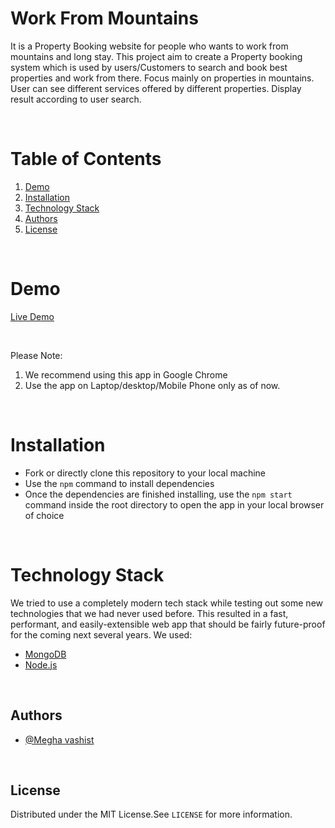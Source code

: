 # Work From Mountains 

It is a Property Booking website for people who wants to work from mountains and long stay. This project aim to create a Property booking system which is used by users/Customers to search and book best properties and work from there. Focus mainly on properties in mountains. User can see different services offered by different properties. Display result according to user search.

<br/>

# Table of Contents

1. [Demo](#demo)
2. [Installation](#installation)
3. [Technology Stack](#technology-stack)
4. [Authors](#authors)
5. [License](#License)

<br/>

# Demo

[Live Demo](https://work-from-mountains.netlify.app/)

<br/>

Please Note:

1. We recommend using this app in Google Chrome
2. Use the app on Laptop/desktop/Mobile Phone only as of now.

<br/>

# Installation

- Fork or directly clone this repository to your local machine
- Use the `npm` command to install dependencies
- Once the dependencies are finished installing, use the `npm start` command inside the root directory to open the app in your local browser of choice

<br/>

# Technology Stack

We tried to use a completely modern tech stack while testing out some new technologies that we had never used before. This resulted in a fast, performant, and easily-extensible web app that should be fairly future-proof for the coming next several years. We used:

- [MongoDB](https://www.mongodb.com/cloud/atlas)
- [Node.js](https://nodejs.org/en/)

<br/>

## Authors
- [@Megha vashist](meghvashist@gmail.com)

<br/>

## License

Distributed under the MIT License.See `LICENSE` for more information.
